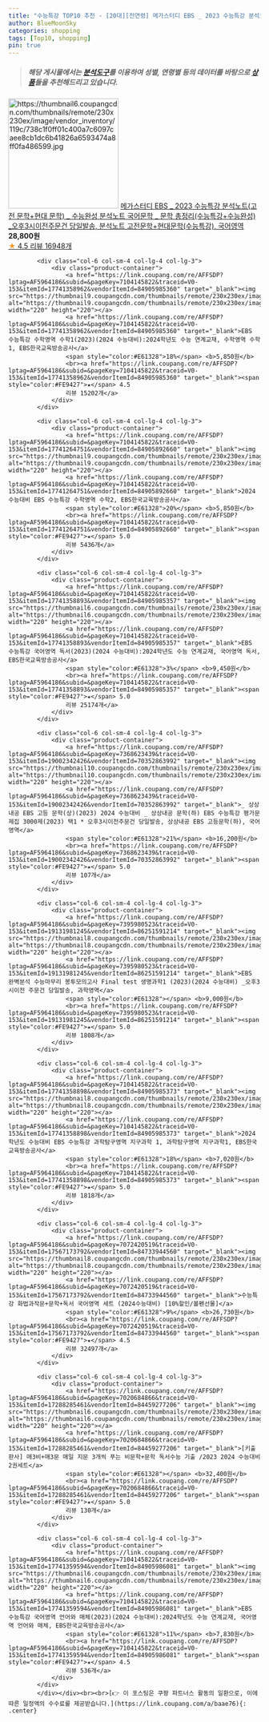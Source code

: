 ```yaml
---
title: "수능특강 TOP10 추천 - [20대][전연령] 메가스터디 EBS _ 2023 수능특강 분석노트(고전 문학+현대 문학) _ 수능완성 분석노트 국어문학 _ 문학 총정리(수능특"
author: BlueMoonSky
categories: shopping
tags: [Top10, shopping]
pin: true
---
```


> ##### 해당 게시물에서는 [**분석도구**](https://itemscout.io/)를 이용하여 **성별**, **연령별** 등의 데이터를 바탕으로 [**상품**](https://link.coupang.com/a/baae76)들을 추천해드리고 있습니다.
<div class="container"><div class="row">
            <div class="col-6 col-sm-4 col-lg-4 col-lg-3">
                <div class="product-container">
                    <a href="https://link.coupang.com/re/AFFSDP?lptag=AF5964186&subid=&pageKey=7520850614&traceid=V0-153&itemId=19725181154&vendorItemId=77668282289" target="_blank"><img src="https://thumbnail6.coupangcdn.com/thumbnails/remote/230x230ex/image/vendor_inventory/119c/738c1f0ff01c400a7c6097caee8cb1dc6b41826a6593474a8ff0fa486599.jpg" alt="https://thumbnail6.coupangcdn.com/thumbnails/remote/230x230ex/image/vendor_inventory/119c/738c1f0ff01c400a7c6097caee8cb1dc6b41826a6593474a8ff0fa486599.jpg" width="220" height="220"></a>
                    <a href="https://link.coupang.com/re/AFFSDP?lptag=AF5964186&subid=&pageKey=7520850614&traceid=V0-153&itemId=19725181154&vendorItemId=77668282289" target="_blank">메가스터디 EBS _ 2023 수능특강 분석노트(고전 문학+현대 문학) _ 수능완성 분석노트 국어문학 _ 문학 총정리(수능특강+수능완성) _오후3시이전주문건 당일발송, 분석노트 고전문학+현대문학(수능특강), 국어영역</a>
                    <span style="color:#E61328"></span> <b>28,800원</b>
                    <br><a href="https://link.coupang.com/re/AFFSDP?lptag=AF5964186&subid=&pageKey=7520850614&traceid=V0-153&itemId=19725181154&vendorItemId=77668282289" target="_blank"><span style="color:#FE9427">★</span> 4.5
                    리뷰 16948개</a>
                </div>
            </div>
            
            <div class="col-6 col-sm-4 col-lg-4 col-lg-3">
                <div class="product-container">
                    <a href="https://link.coupang.com/re/AFFSDP?lptag=AF5964186&subid=&pageKey=7104145822&traceid=V0-153&itemId=17741358962&vendorItemId=84905985360" target="_blank"><img src="https://thumbnail9.coupangcdn.com/thumbnails/remote/230x230ex/image/vendor_inventory/4e2a/ab49a79d120ef815e7e599d95eed52b2e2d99d0bfe4ee1e50f75ca627f21.jpg" alt="https://thumbnail9.coupangcdn.com/thumbnails/remote/230x230ex/image/vendor_inventory/4e2a/ab49a79d120ef815e7e599d95eed52b2e2d99d0bfe4ee1e50f75ca627f21.jpg" width="220" height="220"></a>
                    <a href="https://link.coupang.com/re/AFFSDP?lptag=AF5964186&subid=&pageKey=7104145822&traceid=V0-153&itemId=17741358962&vendorItemId=84905985360" target="_blank">EBS 수능특강 수학영역 수학1(2023)(2024 수능대비):2024학년도 수능 연계교재, 수학영역 수학1, EBS한국교육방송공사</a>
                    <span style="color:#E61328">18%</span> <b>5,850원</b>
                    <br><a href="https://link.coupang.com/re/AFFSDP?lptag=AF5964186&subid=&pageKey=7104145822&traceid=V0-153&itemId=17741358962&vendorItemId=84905985360" target="_blank"><span style="color:#FE9427">★</span> 4.5
                    리뷰 15202개</a>
                </div>
            </div>
            
            <div class="col-6 col-sm-4 col-lg-4 col-lg-3">
                <div class="product-container">
                    <a href="https://link.coupang.com/re/AFFSDP?lptag=AF5964186&subid=&pageKey=7104145822&traceid=V0-153&itemId=17741264751&vendorItemId=84905892660" target="_blank"><img src="https://thumbnail9.coupangcdn.com/thumbnails/remote/230x230ex/image/rs_quotation_api/uzpcvbju/975212f088eb4885a03495f822ab0015.jpg" alt="https://thumbnail9.coupangcdn.com/thumbnails/remote/230x230ex/image/rs_quotation_api/uzpcvbju/975212f088eb4885a03495f822ab0015.jpg" width="220" height="220"></a>
                    <a href="https://link.coupang.com/re/AFFSDP?lptag=AF5964186&subid=&pageKey=7104145822&traceid=V0-153&itemId=17741264751&vendorItemId=84905892660" target="_blank">2024 수능대비 EBS 수능특강 수학영역 수학2, EBS한국교육방송공사</a>
                    <span style="color:#E61328">20%</span> <b>5,850원</b>
                    <br><a href="https://link.coupang.com/re/AFFSDP?lptag=AF5964186&subid=&pageKey=7104145822&traceid=V0-153&itemId=17741264751&vendorItemId=84905892660" target="_blank"><span style="color:#FE9427">★</span> 5.0
                    리뷰 5436개</a>
                </div>
            </div>
            
            <div class="col-6 col-sm-4 col-lg-4 col-lg-3">
                <div class="product-container">
                    <a href="https://link.coupang.com/re/AFFSDP?lptag=AF5964186&subid=&pageKey=7104145822&traceid=V0-153&itemId=17741358893&vendorItemId=84905985357" target="_blank"><img src="https://thumbnail6.coupangcdn.com/thumbnails/remote/230x230ex/image/vendor_inventory/1eff/96575fcf55e88904994e10980d4ab37aad6b5b7ff49b0a353ccee09eee6d.jpg" alt="https://thumbnail6.coupangcdn.com/thumbnails/remote/230x230ex/image/vendor_inventory/1eff/96575fcf55e88904994e10980d4ab37aad6b5b7ff49b0a353ccee09eee6d.jpg" width="220" height="220"></a>
                    <a href="https://link.coupang.com/re/AFFSDP?lptag=AF5964186&subid=&pageKey=7104145822&traceid=V0-153&itemId=17741358893&vendorItemId=84905985357" target="_blank">EBS 수능특강 국어영역 독서(2023)(2024 수능대비):2024학년도 수능 연계교재, 국어영역 독서, EBS한국교육방송공사</a>
                    <span style="color:#E61328">3%</span> <b>9,450원</b>
                    <br><a href="https://link.coupang.com/re/AFFSDP?lptag=AF5964186&subid=&pageKey=7104145822&traceid=V0-153&itemId=17741358893&vendorItemId=84905985357" target="_blank"><span style="color:#FE9427">★</span> 5.0
                    리뷰 25174개</a>
                </div>
            </div>
            
            <div class="col-6 col-sm-4 col-lg-4 col-lg-3">
                <div class="product-container">
                    <a href="https://link.coupang.com/re/AFFSDP?lptag=AF5964186&subid=&pageKey=7368623439&traceid=V0-153&itemId=19002342426&vendorItemId=70352863992" target="_blank"><img src="https://thumbnail10.coupangcdn.com/thumbnails/remote/230x230ex/image/vendor_inventory/b382/389f84f28246b6cc82343dfeb5bf9701988ad75afdb661da3843c6846c57.jpg" alt="https://thumbnail10.coupangcdn.com/thumbnails/remote/230x230ex/image/vendor_inventory/b382/389f84f28246b6cc82343dfeb5bf9701988ad75afdb661da3843c6846c57.jpg" width="220" height="220"></a>
                    <a href="https://link.coupang.com/re/AFFSDP?lptag=AF5964186&subid=&pageKey=7368623439&traceid=V0-153&itemId=19002342426&vendorItemId=70352863992" target="_blank">_ 상상내공 EBS 고등 문학(상)(2023) 2024 수능대비 _ 상상내공 문학(하) EBS 수능특강 평가문제집 3000제(2023) 택1 * 오후3시이전주문건 당일발송, 상상내공 EBS 고등문학(하), 국어영역</a>
                    <span style="color:#E61328">21%</span> <b>16,200원</b>
                    <br><a href="https://link.coupang.com/re/AFFSDP?lptag=AF5964186&subid=&pageKey=7368623439&traceid=V0-153&itemId=19002342426&vendorItemId=70352863992" target="_blank"><span style="color:#FE9427">★</span> 5.0
                    리뷰 107개</a>
                </div>
            </div>
            
            <div class="col-6 col-sm-4 col-lg-4 col-lg-3">
                <div class="product-container">
                    <a href="https://link.coupang.com/re/AFFSDP?lptag=AF5964186&subid=&pageKey=7395980523&traceid=V0-153&itemId=19131981245&vendorItemId=86251591214" target="_blank"><img src="https://thumbnail8.coupangcdn.com/thumbnails/remote/230x230ex/image/vendor_inventory/2cd5/46d3040fb8d8db55a3a99aade3e16c0e446591b5cecbaf46204a69da1de0.jpg" alt="https://thumbnail8.coupangcdn.com/thumbnails/remote/230x230ex/image/vendor_inventory/2cd5/46d3040fb8d8db55a3a99aade3e16c0e446591b5cecbaf46204a69da1de0.jpg" width="220" height="220"></a>
                    <a href="https://link.coupang.com/re/AFFSDP?lptag=AF5964186&subid=&pageKey=7395980523&traceid=V0-153&itemId=19131981245&vendorItemId=86251591214" target="_blank">EBS 완벽분석 수능마무리 봉투모의고사 Final test 생명과학1 (2023)(2024 수능대비) _오후3시이전 주문건 당일발송, 과학영역</a>
                    <span style="color:#E61328"></span> <b>9,000원</b>
                    <br><a href="https://link.coupang.com/re/AFFSDP?lptag=AF5964186&subid=&pageKey=7395980523&traceid=V0-153&itemId=19131981245&vendorItemId=86251591214" target="_blank"><span style="color:#FE9427">★</span> 5.0
                    리뷰 1808개</a>
                </div>
            </div>
            
            <div class="col-6 col-sm-4 col-lg-4 col-lg-3">
                <div class="product-container">
                    <a href="https://link.coupang.com/re/AFFSDP?lptag=AF5964186&subid=&pageKey=7104145822&traceid=V0-153&itemId=17741358898&vendorItemId=84905985373" target="_blank"><img src="https://thumbnail8.coupangcdn.com/thumbnails/remote/230x230ex/image/rs_quotation_api/29blbqp5/8bb1590e1c06447283470de28c719a58.jpg" alt="https://thumbnail8.coupangcdn.com/thumbnails/remote/230x230ex/image/rs_quotation_api/29blbqp5/8bb1590e1c06447283470de28c719a58.jpg" width="220" height="220"></a>
                    <a href="https://link.coupang.com/re/AFFSDP?lptag=AF5964186&subid=&pageKey=7104145822&traceid=V0-153&itemId=17741358898&vendorItemId=84905985373" target="_blank">2024학년도 수능대비 EBS 수능특강 과학탐구영역 지구과학 1, 과학탐구영역 지구과학1, EBS한국교육방송공사</a>
                    <span style="color:#E61328">18%</span> <b>7,020원</b>
                    <br><a href="https://link.coupang.com/re/AFFSDP?lptag=AF5964186&subid=&pageKey=7104145822&traceid=V0-153&itemId=17741358898&vendorItemId=84905985373" target="_blank"><span style="color:#FE9427">★</span> 5.0
                    리뷰 1818개</a>
                </div>
            </div>
            
            <div class="col-6 col-sm-4 col-lg-4 col-lg-3">
                <div class="product-container">
                    <a href="https://link.coupang.com/re/AFFSDP?lptag=AF5964186&subid=&pageKey=7072420519&traceid=V0-153&itemId=17567173792&vendorItemId=84733944560" target="_blank"><img src="https://thumbnail8.coupangcdn.com/thumbnails/remote/230x230ex/image/vendor_inventory/9eb6/de8802b10db18d84b663070328084a1746cbc33855e20158441424c8b88f.png" alt="https://thumbnail8.coupangcdn.com/thumbnails/remote/230x230ex/image/vendor_inventory/9eb6/de8802b10db18d84b663070328084a1746cbc33855e20158441424c8b88f.png" width="220" height="220"></a>
                    <a href="https://link.coupang.com/re/AFFSDP?lptag=AF5964186&subid=&pageKey=7072420519&traceid=V0-153&itemId=17567173792&vendorItemId=84733944560" target="_blank">수능특강 화법과작문+문학+독서 국어영역 세트 (2024수능대비) [10%할인/볼펜선물]</a>
                    <span style="color:#E61328">9%</span> <b>26,730원</b>
                    <br><a href="https://link.coupang.com/re/AFFSDP?lptag=AF5964186&subid=&pageKey=7072420519&traceid=V0-153&itemId=17567173792&vendorItemId=84733944560" target="_blank"><span style="color:#FE9427">★</span> 4.5
                    리뷰 32497개</a>
                </div>
            </div>
            
            <div class="col-6 col-sm-4 col-lg-4 col-lg-3">
                <div class="product-container">
                    <a href="https://link.coupang.com/re/AFFSDP?lptag=AF5964186&subid=&pageKey=7020684866&traceid=V0-153&itemId=17288285461&vendorItemId=84459277206" target="_blank"><img src="https://thumbnail6.coupangcdn.com/thumbnails/remote/230x230ex/image/vendor_inventory/d6cc/d6e5f7407334fdb5cc8136dfea209620d3b1cbfab79251b60b3cd74644a4.png" alt="https://thumbnail6.coupangcdn.com/thumbnails/remote/230x230ex/image/vendor_inventory/d6cc/d6e5f7407334fdb5cc8136dfea209620d3b1cbfab79251b60b3cd74644a4.png" width="220" height="220"></a>
                    <a href="https://link.coupang.com/re/AFFSDP?lptag=AF5964186&subid=&pageKey=7020684866&traceid=V0-153&itemId=17288285461&vendorItemId=84459277206" target="_blank">[키출판사] 매3비+매3문 매일 지문 3개씩 푸는 비문학+문학 독서수능 기출 /2023 2024 수능대비 2권세트</a>
                    <span style="color:#E61328"></span> <b>32,400원</b>
                    <br><a href="https://link.coupang.com/re/AFFSDP?lptag=AF5964186&subid=&pageKey=7020684866&traceid=V0-153&itemId=17288285461&vendorItemId=84459277206" target="_blank"><span style="color:#FE9427">★</span> 5.0
                    리뷰 130개</a>
                </div>
            </div>
            
            <div class="col-6 col-sm-4 col-lg-4 col-lg-3">
                <div class="product-container">
                    <a href="https://link.coupang.com/re/AFFSDP?lptag=AF5964186&subid=&pageKey=7104145822&traceid=V0-153&itemId=17741359594&vendorItemId=84905986081" target="_blank"><img src="https://thumbnail6.coupangcdn.com/thumbnails/remote/230x230ex/image/vendor_inventory/0b47/b049b7bf0164e0f848980722e85c0970fcb7ec4c0226943f6f41d75a6016.jpg" alt="https://thumbnail6.coupangcdn.com/thumbnails/remote/230x230ex/image/vendor_inventory/0b47/b049b7bf0164e0f848980722e85c0970fcb7ec4c0226943f6f41d75a6016.jpg" width="220" height="220"></a>
                    <a href="https://link.coupang.com/re/AFFSDP?lptag=AF5964186&subid=&pageKey=7104145822&traceid=V0-153&itemId=17741359594&vendorItemId=84905986081" target="_blank">EBS 수능특강 국어영역 언어와 매체(2023)(2024 수능대비):2024학년도 수능 연계교재, 국어영역 언어와 매체, EBS한국교육방송공사</a>
                    <span style="color:#E61328">11%</span> <b>7,830원</b>
                    <br><a href="https://link.coupang.com/re/AFFSDP?lptag=AF5964186&subid=&pageKey=7104145822&traceid=V0-153&itemId=17741359594&vendorItemId=84905986081" target="_blank"><span style="color:#FE9427">★</span> 4.5
                    리뷰 536개</a>
                </div>
            </div>
            </div></div><br><br>[👉 이 포스팅은 쿠팡 파트너스 활동의 일환으로, 이에 따른 일정액의 수수료를 제공받습니다.](https://link.coupang.com/a/baae76){: .center}